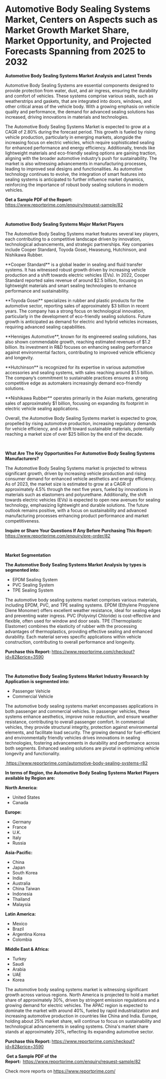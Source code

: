 <p><h1>Automotive Body Sealing Systems Market, Centers on Aspects such as Market Growth Market Share, Market Opportunity, and Projected Forecasts Spanning from 2025 to 2032</h1></p><p><strong>Automotive Body Sealing Systems Market Analysis and Latest Trends</strong></p>
<p><p>Automotive Body Sealing Systems are essential components designed to provide protection from water, dust, and air ingress, ensuring the durability and comfort of vehicles. These systems comprise various seals, such as weatherstrips and gaskets, that are integrated into doors, windows, and other critical areas of the vehicle body. With a growing emphasis on vehicle quality and performance, the demand for advanced sealing solutions has increased, driving innovations in materials and technologies.</p><p>The Automotive Body Sealing Systems Market is expected to grow at a CAGR of 2.80% during the forecast period. This growth is fueled by rising vehicle production, particularly in emerging markets, alongside the increasing focus on electric vehicles, which require sophisticated sealing for enhanced performance and energy efficiency. Additionally, trends like lightweight materials and eco-friendly sealing options are gaining traction, aligning with the broader automotive industry’s push for sustainability. The market is also witnessing advancements in manufacturing processes, leading to improved seal designs and functionalities. As automotive technology continues to evolve, the integration of smart features into sealing systems is anticipated to further influence market dynamics, reinforcing the importance of robust body sealing solutions in modern vehicles.</p></p>
<p><strong>Get a Sample PDF of the Report:&nbsp;</strong> <a href="https://www.reportprime.com/enquiry/request-sample/82?utm_campaign=3447&utm_medium=2&utm_source=Github&utm_content=ia&utm_term=17032025&utm_id=automotive-body-sealing-systems">https://www.reportprime.com/enquiry/request-sample/82</a></p>
<p>&nbsp;</p>
<p><strong>Automotive Body Sealing Systems Major Market Players</strong></p>
<p><p>The Automotive Body Sealing Systems market features several key players, each contributing to a competitive landscape driven by innovation, technological advancements, and strategic partnerships. Key companies include Cooper Standard, Toyoda Gosei, Hwaseung, Hutchinson, and Nishikawa Rubber.</p><p>**Cooper Standard** is a global leader in sealing and fluid transfer systems. It has witnessed robust growth driven by increasing vehicle production and a shift towards electric vehicles (EVs). In 2022, Cooper Standard reported sales revenue of around $2.5 billion, focusing on lightweight materials and smart sealing technologies to enhance performance and sustainability.</p><p>**Toyoda Gosei** specializes in rubber and plastic products for the automotive sector, reporting sales of approximately $3 billion in recent years. The company has a strong focus on technological innovation, particularly in the development of eco-friendly sealing solutions. Future growth is anticipated as demand for electric and hybrid vehicles increases, requiring advanced sealing capabilities.</p><p>**Henniges Automotive**, known for its engineered sealing solutions, has also shown commendable growth, reaching estimated revenues of $1.2 billion. Its investment in R&D focuses on enhancing sealing performance against environmental factors, contributing to improved vehicle efficiency and longevity.</p><p>**Hutchinson** is recognized for its expertise in various automotive accessories and sealing systems, with sales reaching around $1.5 billion. The company’s commitment to sustainable practices ensures a strong competitive edge as automakers increasingly demand eco-friendly solutions.</p><p>**Nishikawa Rubber** operates primarily in the Asian markets, generating sales of approximately $1 billion, focusing on expanding its footprint in electric vehicle sealing applications.</p><p>Overall, the Automotive Body Sealing Systems market is expected to grow, propelled by rising automotive production, increasing regulatory demands for vehicle efficiency, and a shift toward sustainable materials, potentially reaching a market size of over $25 billion by the end of the decade.</p></p>
<p>&nbsp;</p>
<p><strong>What Are The Key Opportunities For Automotive Body Sealing Systems Manufacturers?</strong></p>
<p><p>The Automotive Body Sealing Systems market is projected to witness significant growth, driven by increasing vehicle production and rising consumer demand for enhanced vehicle aesthetics and energy efficiency. As of 2023, the market size is estimated to grow at a CAGR of approximately 4.5% through the next five years, fueled by innovations in materials such as elastomers and polyurethane. Additionally, the shift towards electric vehicles (EVs) is expected to open new avenues for sealing technology, emphasizing lightweight and durable solutions. The future outlook remains positive, with a focus on sustainability and advanced manufacturing processes enhancing product performance and market competitiveness.</p></p>
<p><strong>Inquire or Share Your Questions If Any Before Purchasing This Report:</strong> <a href="https://www.reportprime.com/enquiry/pre-order/82?utm_campaign=3447&utm_medium=2&utm_source=Github&utm_content=ia&utm_term=17032025&utm_id=automotive-body-sealing-systems">https://www.reportprime.com/enquiry/pre-order/82</a></p>
<p>&nbsp;</p>
<p><strong>Market Segmentation</strong></p>
<p><strong>The Automotive Body Sealing Systems Market Analysis by types is segmented into:</strong></p>
<p><ul><li>EPDM Sealing System</li><li>PVC Sealing System</li><li>TPE Sealing System</li></ul></p>
<p><p>The automotive body sealing systems market comprises various materials, including EPDM, PVC, and TPE sealing systems. EPDM (Ethylene Propylene Diene Monomer) offers excellent weather resistance, ideal for sealing edges and preventing water ingress. PVC (Polyvinyl Chloride) is cost-effective and flexible, often used for window and door seals. TPE (Thermoplastic Elastomer) combines the elasticity of rubber with the processing advantages of thermoplastics, providing effective sealing and enhanced durability. Each material serves specific applications within vehicle construction, contributing to overall performance and longevity.</p></p>
<p><strong>Purchase this Report:&nbsp;</strong><a href="https://www.reportprime.com/checkout?id=82&price=3590&utm_campaign=3447&utm_medium=2&utm_source=Github&utm_content=ia&utm_term=17032025&utm_id=automotive-body-sealing-systems">https://www.reportprime.com/checkout?id=82&price=3590</a></p>
<p>&nbsp;</p>
<p><strong>The Automotive Body Sealing Systems Market Industry Research by Application is segmented into:</strong></p>
<p><ul><li>Passenger Vehicle</li><li>Commercial Vehicle</li></ul></p>
<p><p>The automotive body sealing systems market encompasses applications in both passenger and commercial vehicles. In passenger vehicles, these systems enhance aesthetics, improve noise reduction, and ensure weather resistance, contributing to overall passenger comfort. In commercial vehicles, they provide structural integrity, protection against environmental elements, and facilitate load security. The growing demand for fuel-efficient and environmentally friendly vehicles drives innovations in sealing technologies, fostering advancements in durability and performance across both segments. Enhanced sealing solutions are pivotal in optimizing vehicle longevity and functionality.</p></p>
<p><a href="https://www.reportprime.com/automotive-body-sealing-systems-r82?utm_campaign=3447&utm_medium=2&utm_source=Github&utm_content=ia&utm_term=17032025&utm_id=automotive-body-sealing-systems">&nbsp;https://www.reportprime.com/automotive-body-sealing-systems-r82</a></p>
<p><strong>In terms of Region, the Automotive Body Sealing Systems Market Players available by Region are:</strong></p>
<p>
    <p> <strong> North America: </strong>
        <ul>
            <li>United States</li>
            <li>Canada</li>
        </ul>
        </p> 
    <p> <strong> Europe: </strong>
        <ul>
            <li>Germany</li>
            <li>France</li>
            <li>U.K.</li>
            <li>Italy</li>
            <li>Russia</li>
        </ul>
        </p> 
    <p> <strong> Asia-Pacific: </strong>
        <ul>
            <li>China</li>
            <li>Japan</li>
            <li>South Korea</li>
            <li>India</li>
            <li>Australia</li>
            <li>China Taiwan</li>
            <li>Indonesia</li>
            <li>Thailand</li>
            <li>Malaysia</li>
        </ul>
        </p> 
    <p> <strong> Latin America: </strong>
        <ul>
            <li>Mexico</li>
            <li>Brazil</li>
            <li>Argentina Korea</li>
            <li>Colombia</li>
        </ul>
        </p> 
    <p> <strong> Middle East & Africa: </strong>
        <ul>
            <li>Turkey</li>
            <li>Saudi</li>
            <li>Arabia</li>
            <li>UAE</li>
            <li>Korea</li>
        </ul>
    </p>
    </p>
<p><p>The automotive body sealing systems market is witnessing significant growth across various regions. North America is projected to hold a market share of approximately 30%, driven by stringent emission regulations and a growing demand for electric vehicles. The APAC region is expected to dominate the market with around 40%, fueled by rapid industrialization and increasing automotive production in countries like China and India. Europe, holding about 25% market share, will continue to focus on sustainability and technological advancements in sealing systems. China's market share stands at approximately 20%, reflecting its expanding automotive sector.</p></p>
<p><strong>Purchase this Report: </strong><a href="https://www.reportprime.com/checkout?id=82&price=3590&utm_campaign=3447&utm_medium=2&utm_source=Github&utm_content=ia&utm_term=17032025&utm_id=automotive-body-sealing-systems">https://www.reportprime.com/checkout?id=82&price=3590</a></p>
<p>&nbsp;<strong>Get a Sample PDF of the Report:&nbsp;&nbsp;</strong><a href="https://www.reportprime.com/enquiry/request-sample/82?utm_campaign=3447&utm_medium=2&utm_source=Github&utm_content=ia&utm_term=17032025&utm_id=automotive-body-sealing-systems">https://www.reportprime.com/enquiry/request-sample/82</a></p>
<p><strong></strong></p>
<p>Check more reports on <a href="https://www.reportprime.com/?utm_campaign=3447&utm_medium=2&utm_source=Github&utm_content=ia&utm_term=17032025&utm_id=automotive-body-sealing-systems">https://www.reportprime.com/</a></p>